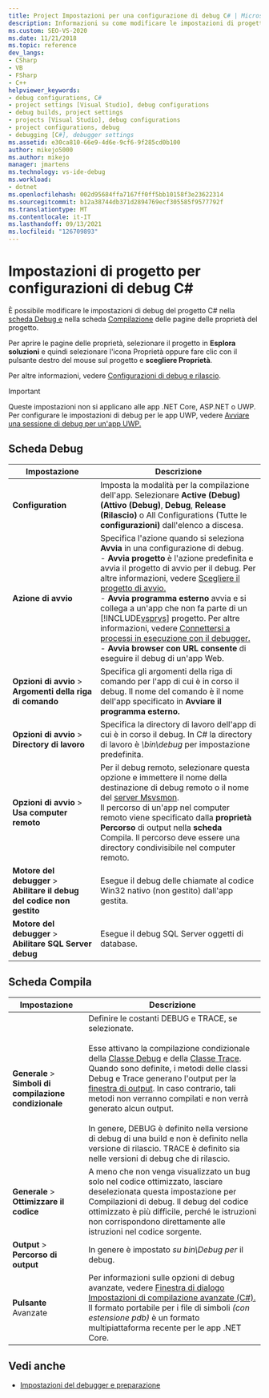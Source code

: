 ```yaml
---
title: Project Impostazioni per una configurazione di debug C# | Microsoft Docs
description: Informazioni su come modificare le impostazioni di progetto per una configurazione di debug C# in Visual Studio, usando la scheda Debug e la scheda Compilazione delle pagine delle proprietà del progetto.
ms.custom: SEO-VS-2020
ms.date: 11/21/2018
ms.topic: reference
dev_langs:
- CSharp
- VB
- FSharp
- C++
helpviewer_keywords:
- debug configurations, C#
- project settings [Visual Studio], debug configurations
- debug builds, project settings
- projects [Visual Studio], debug configurations
- project configurations, debug
- debugging [C#], debugger settings
ms.assetid: e30ca810-66e9-4d6e-9cf6-9f285cd0b100
author: mikejo5000
ms.author: mikejo
manager: jmartens
ms.technology: vs-ide-debug
ms.workload:
- dotnet
ms.openlocfilehash: 002d95684ffa7167ff0ff5bb10158f3e23622314
ms.sourcegitcommit: b12a38744db371d2894769ecf305585f9577792f
ms.translationtype: MT
ms.contentlocale: it-IT
ms.lasthandoff: 09/13/2021
ms.locfileid: "126709893"
---
```

# <a name="project-settings-for--c-debug-configurations"></a>Impostazioni di progetto per configurazioni di debug C#

È possibile modificare le impostazioni di debug del progetto C# nella [scheda Debug e](#debug-tab) nella scheda [Compilazione](#build-tab) delle pagine delle proprietà del progetto.

Per aprire le pagine delle proprietà, selezionare il  progetto in **Esplora soluzioni** e quindi selezionare l'icona Proprietà oppure fare clic con il pulsante destro del mouse sul progetto e **scegliere Proprietà**.

Per altre informazioni, vedere [Configurazioni di debug e rilascio](how-to-set-debug-and-release-configurations.md).

>[!IMPORTANT]
>Queste impostazioni non si applicano alle app .NET Core, ASP.NET o UWP. Per configurare le impostazioni di debug per le app UWP, vedere [Avviare una sessione di debug per un'app UWP.](start-a-debugging-session-for-a-store-app-in-visual-studio-vb-csharp-cpp-and-xaml.md)

## <a name="debug-tab"></a>Scheda Debug

|Impostazione|Descrizione|
|-------------------------------------| - |
| **Configuration** | Imposta la modalità per la compilazione dell'app. Selezionare **Active (Debug) (Attivo (Debug)**, **Debug**, **Release (Rilascio)** o All Configurations (Tutte le **configurazioni)** dall'elenco a discesa. |
| **Azione di avvio** | Specifica l'azione quando si seleziona **Avvia** in una configurazione di debug.<br />- **Avvia progetto** è l'azione predefinita e avvia il progetto di avvio per il debug. Per altre informazioni, vedere [Scegliere il progetto di avvio.](/previous-versions/visualstudio/visual-studio-2010/0s590bew(v=vs.100))<br />- **Avvia programma esterno** avvia e si collega a un'app che non fa parte di un [!INCLUDE[vsprvs](../code-quality/includes/vsprvs_md.md)] progetto. Per altre informazioni, vedere [Connettersi a processi in esecuzione con il debugger.](attach-to-running-processes-with-the-visual-studio-debugger.md)<br />- **Avvia browser con URL consente** di eseguire il debug di un'app Web. |
| **Opzioni di avvio**  >  **Argomenti della riga di comando** | Specifica gli argomenti della riga di comando per l'app di cui è in corso il debug. Il nome del comando è il nome dell'app specificato in **Avviare il programma esterno.** |
| **Opzioni di avvio**  >  **Directory di lavoro** | Specifica la directory di lavoro dell'app di cui è in corso il debug. In C# la directory di lavoro è *\bin\debug* per impostazione predefinita.
| **Opzioni di avvio**  >  **Usa computer remoto**|Per il debug remoto, selezionare questa opzione e immettere il nome della destinazione di debug remoto o il nome del [server Msvsmon](../debugger/remote-debugging.md). <br />Il percorso di un'app nel computer remoto viene specificato dalla **proprietà Percorso** di output nella **scheda** Compila. Il percorso deve essere una directory condivisibile nel computer remoto.
| **Motore del debugger**  >  **Abilitare il debug del codice non gestito** | Esegue il debug delle chiamate al codice Win32 nativo (non gestito) dall'app gestita. |
| **Motore del debugger**  >  **Abilitare SQL Server debug** | Esegue il debug SQL Server oggetti di database. |

## <a name="build-tab"></a>Scheda Compila

|Impostazione|Descrizione|
|-------------|-----------------|
|**Generale**  >  **Simboli di compilazione condizionale**|Definire le costanti DEBUG e TRACE, se selezionate.<br /><br /> Esse attivano la compilazione condizionale della [Classe Debug](/dotnet/api/system.diagnostics.debug) e della [Classe Trace](/dotnet/api/system.diagnostics.trace). Quando sono definite, i metodi delle classi Debug e Trace generano l'output per la [finestra di output](../ide/reference/output-window.md). In caso contrario, tali metodi non verranno compilati e non verrà generato alcun output.<br /><br />In genere, DEBUG è definito nella versione di debug di una build e non è definito nella versione di rilascio. TRACE è definito sia nelle versioni di debug che di rilascio.|
|**Generale**  >  **Ottimizzare il codice**|A meno che non venga visualizzato un bug solo nel codice ottimizzato, lasciare deselezionata questa impostazione per Compilazioni di debug. Il debug del codice ottimizzato è più difficile, perché le istruzioni non corrispondono direttamente alle istruzioni nel codice sorgente.|
|**Output**  >  **Percorso di output**|In genere è impostato *su bin\Debug per* il debug.|
|**Pulsante** Avanzate|Per informazioni sulle opzioni di debug avanzate, vedere [Finestra di dialogo Impostazioni di compilazione avanzate (C#).](../ide/reference/advanced-build-settings-dialog-box-csharp.md) Il formato portabile per i file di simboli *(con estensione pdb)* è un formato multipiattaforma recente per le app .NET Core.

## <a name="see-also"></a>Vedi anche
- [Impostazioni del debugger e preparazione](../debugger/debugger-settings-and-preparation.md)